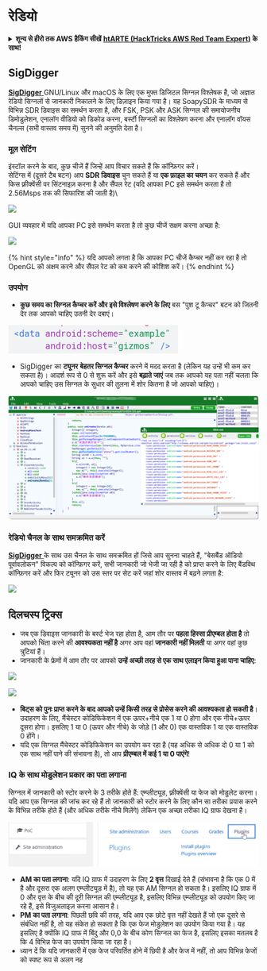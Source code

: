 # रेडियो

<details>

<summary><strong>शून्य से हीरो तक AWS हैकिंग सीखें</strong> <a href="https://training.hacktricks.xyz/courses/arte"><strong>htARTE (HackTricks AWS Red Team Expert)</strong></a><strong> के साथ!</strong></summary>

HackTricks का समर्थन करने के अन्य तरीके:

* अगर आप चाहते हैं कि आपकी **कंपनी HackTricks में विज्ञापित हो** या **HackTricks को PDF में डाउनलोड** करना चाहते हैं तो [**सब्सक्रिप्शन प्लान्स**](https://github.com/sponsors/carlospolop) देखें!
* [**आधिकारिक PEASS और HackTricks स्वैग**](https://peass.creator-spring.com) प्राप्त करें
* [**The PEASS Family**](https://opensea.io/collection/the-peass-family) की खोज करें, हमारा विशेष [**NFTs**](https://opensea.io/collection/the-peass-family) संग्रह
* **शामिल हों** 💬 [**डिस्कॉर्ड समूह**](https://discord.gg/hRep4RUj7f) या [**टेलीग्राम समूह**](https://t.me/peass) या हमें **ट्विटर** 🐦 [**@carlospolopm**](https://twitter.com/hacktricks_live)** पर फॉलो** करें।
* **हैकिंग ट्रिक्स साझा करें** द्वारा PRs सबमिट करके [**HackTricks**](https://github.com/carlospolop/hacktricks) और [**HackTricks Cloud**](https://github.com/carlospolop/hacktricks-cloud) github repos में।

</details>

## SigDigger

[**SigDigger** ](https://github.com/BatchDrake/SigDigger)GNU/Linux और macOS के लिए एक मुफ्त डिजिटल सिग्नल विश्लेषक है, जो अज्ञात रेडियो सिग्नलों से जानकारी निकालने के लिए डिज़ाइन किया गया है। यह SoapySDR के माध्यम से विभिन्न SDR डिवाइस का समर्थन करता है, और FSK, PSK और ASK सिग्नल की समायोजनीय डिमोडुलेशन, एनालॉग वीडियो को डिकोड करना, बर्स्टी सिग्नलों का विश्लेषण करना और एनालॉग वॉयस चैनल्स (सभी वास्तव समय में) सुनने की अनुमति देता है।

### मूल सेटिंग

इंस्टॉल करने के बाद, कुछ चीजें हैं जिन्हें आप विचार सकते हैं कि कॉन्फ़िगर करें।\
सेटिंग्स में (दूसरे टैब बटन) आप **SDR डिवाइस** चुन सकते हैं या **एक फ़ाइल का चयन** कर सकते हैं और किस फ़्रीक्वेंसी पर सिंटनाइज़ करना है और सैंपल रेट (यदि आपका PC इसे समर्थन करता है तो 2.56Msps तक की सिफारिश की जाती है)\\

![](<../../.gitbook/assets/image (655) (1).png>)

GUI व्यवहार में यदि आपका PC इसे समर्थन करता है तो कुछ चीजें सक्षम करना अच्छा है:

![](<../../.gitbook/assets/image (465) (2).png>)

{% hint style="info" %}
यदि आपको लगता है कि आपका PC चीजें कैप्चर नहीं कर रहा है तो OpenGL को अक्षम करने और सैंपल रेट को कम करने की कोशिश करें।
{% endhint %}

### उपयोग

* **कुछ समय का सिग्नल कैप्चर करें और इसे विश्लेषण करने के लिए** बस "पुश टू कैप्चर" बटन को जितनी देर तक आपको चाहिए उतनी देर दबाएं।

![](<../../.gitbook/assets/image (631).png>)

* SigDigger का **ट्यूनर** **बेहतर सिग्नल कैप्चर** करने में मदद करता है (लेकिन यह उन्हें भी कम कर सकता है)। आदर्श रूप से 0 से शुरू करें और इसे **बढ़ाते जाएं** जब तक आपको यह पता नहीं चलता कि आपको चाहिए उस सिग्नल के सुधार की तुलना में शोर कितना है जो आपको चाहिए)।

![](<../../.gitbook/assets/image (658).png>)

### रेडियो चैनल के साथ समक्रमित करें

[**SigDigger** ](https://github.com/BatchDrake/SigDigger)के साथ उस चैनल के साथ समक्रमित हों जिसे आप सुनना चाहते हैं, "बेसबैंड ऑडियो पूर्वावलोकन" विकल्प को कॉन्फ़िगर करें, सभी जानकारी जो भेजी जा रही है को प्राप्त करने के लिए बैंडविथ कॉन्फ़िगर करें और फिर ट्यूनर को उस स्तर पर सेट करें जहां शोर वास्तव में बढ़ने लगता है:

![](<../../.gitbook/assets/image (389).png>)

## दिलचस्प ट्रिक्स

* जब एक डिवाइस जानकारी के बर्स्ट भेज रहा होता है, आम तौर पर **पहला हिस्सा प्रीएम्बल होता है** तो आपको चिंता करने की **आवश्यकता नहीं है** अगर आप वहां **जानकारी नहीं मिलती** या अगर वहां कुछ त्रुटियां हैं।
* जानकारी के फ्रेमों में आम तौर पर आपको **उन्हें अच्छी तरह से एक साथ एलाइन किया हुआ पाना चाहिए**:

![](<../../.gitbook/assets/image (660) (1).png>)

![](<../../.gitbook/assets/image (652) (1) (1).png>)

* **बिट्स को पुनः प्राप्त करने के बाद आपको उन्हें किसी तरह से प्रोसेस करने की आवश्यकता हो सकती है**। उदाहरण के लिए, मैंचेस्टर कोडिफिकेशन में एक ऊपर+नीचे एक 1 या 0 होगा और एक नीचे+ऊपर दूसरा होगा। इसलिए 1 या 0 (ऊपर और नीचे) के जोड़े (1 और 0) एक वास्तविक 1 या एक वास्तविक 0 होंगे।
* यदि एक सिग्नल मैंचेस्टर कोडिफिकेशन का उपयोग कर रहा है (यह अधिक से अधिक दो 0 या 1 को एक साथ नहीं पाने की संभावना है), तो आप **प्रीएम्बल में कई 1 या 0 पाएंगे**!

### IQ के साथ मोडुलेशन प्रकार का पता लगाना

सिग्नल में जानकारी को स्टोर करने के 3 तरीके होते हैं: एम्प्लीट्यूड, फ़्रीक्वेंसी या फेज को मोडुलेट करना।\
यदि आप एक सिग्नल की जांच कर रहे हैं तो जानकारी को स्टोर करने के लिए कौन सा तरीका प्रयास करने के विभिन्न तरीके होते हैं (और अधिक तरीके नीचे मिलेंगे) लेकिन एक अच्छा तरीका IQ ग्राफ देखना है।

![](<../../.gitbook/assets/image (630).png>)

* **AM का पता लगाना**: यदि IQ ग्राफ में उदाहरण के लिए **2 वृत्त** दिखाई देते हैं (संभावना है कि एक 0 में है और दूसरा एक अलग एम्प्लीट्यूड में है), तो यह एक AM सिग्नल हो सकता है। इसलिए IQ ग्राफ में 0 और वृत्त के बीच की दूरी सिग्नल की एम्प्लीट्यूड है, इसलिए विभिन्न एम्प्लीट्यूड को उपयोग किए जा रहे हैं, इसे विजुअलाइज़ करना आसान है।
* **PM का पता लगाना**: पिछली छवि की तरह, यदि आप एक छोटे वृत्त नहीं देखते हैं जो एक दूसरे से संबंधित नहीं है, तो यह संकेत हो सकता है कि एक फेज मोडुलेशन का उपयोग किया गया है। यह इसलिए है क्योंकि IQ ग्राफ में बिंदु और 0,0 के बीच कोण सिग्नल का फेज है, इसलिए इसका मतलब है कि 4 विभिन्न फेज का उपयोग किया जा रहा है।
* ध्यान दें कि यदि जानकारी में एक फेज परिवर्तित होने में छिपी है और फेज में नहीं, तो आप विभिन्न फेजों को स्पष्ट रूप से अलग नह

